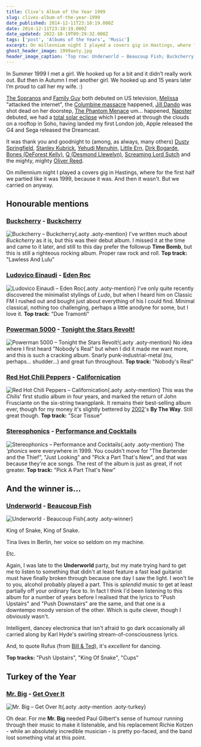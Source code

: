```yaml
---
title: Clive’s Album of the Year 1999
slug: clives-album-of-the-year-1999
date_published: 2014-12-11T23:10:19.000Z
date: 2014-12-11T23:10:19.000Z
date_updated: 2022-10-19T09:29:32.000Z
tags: ['post', 'Albums of the Years', 'Music']
excerpt: On millennium night I played a covers gig in Hastings, where for the first half we partied like it was 1999, because it was. And then it wasn't. But we carried on anyway.
ghost_header_image: 1999aoty.jpg
header_image_caption: 'Top row: Underworld – Beaucoup Fish; Buckcherry – Buckcherry; Ludovico Einaudi – Eden Roc. Bottom row: Powerman 5000 – Tonight the Stars Revolt!; Red Hot Chili Peppers – Californication; Stereophonics – Performance and Cocktails'
---
```


In Summer 1999 I met a girl. We hooked up for a bit and it didn’t really work out. But then in Autumn I met another girl. We hooked up and 15 years later I’m proud to call her my wife. :)

[The Sopranos](http://en.wikipedia.org/wiki/The_Sopranos) and [Family Guy](http://en.wikipedia.org/wiki/Family_Guy) both debuted on US television, [Melissa](http://en.wikipedia.org/wiki/Melissa_worm) "attacked the internet", the [Columbine massacre](http://en.wikipedia.org/wiki/Columbine_High_School_massacre) happened, [Jill Dando](http://en.wikipedia.org/wiki/Jill_Dando) was shot dead on her doorstep, [The Phantom Menace](http://en.wikipedia.org/wiki/Star_Wars_Episode_I:_The_Phantom_Menace) um… happened, [Napster](http://en.wikipedia.org/wiki/Napster) debuted, we had a [total solar eclipse](http://en.wikipedia.org/wiki/Solar_eclipse_of_August_11,_1999) which I peered at through the clouds on a rooftop in Soho, having landed my first London job, Apple released the G4 and Sega released the Dreamcast.

It was thank you and goodnight to (among, as always, many others) [Dusty Springfield](http://en.wikipedia.org/wiki/Dusty_Springfield), [Stanley Kubrick](http://en.wikipedia.org/wiki/Stanley_Kubrick), [Yehudi Menuhin](http://en.wikipedia.org/wiki/Yehudi_Menuhin), [Little Ern](http://en.wikipedia.org/wiki/Ernie_Wise), [Dirk Bogarde](http://en.wikipedia.org/wiki/Dirk_Bogarde), [Bones (DeForest Kelly)](http://en.wikipedia.org/wiki/DeForest_Kelley), [Q (Desmond Llewelyn)](http://en.wikipedia.org/wiki/Desmond_Llewelyn), [Screaming Lord Sutch](http://en.wikipedia.org/wiki/Screaming_Lord_Sutch) and the mighty, mighty [Oliver Reed](http://en.wikipedia.org/wiki/Oliver_Reed).

On millennium night I played a covers gig in Hastings, where for the first half we partied like it was 1999, because it was. And then it wasn't. But we carried on anyway.

## Honourable mentions

### [Buckcherry](http://www.buckcherry.com/) - [Buckcherry](http://www.amazon.co.uk/Buckcherry/dp/B00000IGQU/)

![Buckcherry – Buckcherry](/public/images/2025/02/buckcherry-buckcherry.jpg){.aoty .aoty-mention} I've written much about *Buckcherry* as it is, but this was their debut album. I missed it at the time and came to it later, and still to this day prefer the followup **Time Bomb**, but this is still a righteous rocking album. Proper raw rock and roll. **Top track:** "Lawless And Lulu"

### [Ludovico Einaudi](http://www.ludovicoeinaudi.com/) - [Eden Roc](http://www.amazon.co.uk/Eden-Roc-Einaudi/dp/B001HQTEYO/)

![Ludovico Einaudi – Eden Roc](/public/images/2025/02/einaudi-edenroc.jpg){.aoty .aoty-mention} I've only quite recently discovered the minimalist stylings of *Ludo*, but when I heard him on Classic FM I rushed out and bought just about everything of his I could find. Minimal classical, nothing too challenging, perhaps a little anodyne for some, but I love it. **Top track:** "Due Tramonti"

### [Powerman 5000](http://www.powerman5000.com/) - [Tonight the Stars Revolt!](http://www.amazon.co.uk/Tonight-Stars-Revolt-Powerman-5000/dp/B00000JMXV/)

![Powerman 5000 – Tonight the Stars Revolt!](/public/images/2025/02/pm5k-stars.jpg){.aoty .aoty-mention} No idea where I first heard "Nobody's Real" but when I did it made me want more, and this is such a cracking album. Snarly punk-industrial-metal (nu, perhaps… shudder…) and great fun throughout. **Top track:** "Nobody's Real"

### [Red Hot Chili Peppers](https://redhotchilipeppers.com/) - [Californication](https://www.amazon.co.uk/dp/B00000J7JO)

![Red Hot Chili Peppers – Californication](/public/images/2025/02/rhcp-cali.jpg){.aoty .aoty-mention} This was the *Chilis*' first studio album in four years, and marked the return of John Frusciante on the six-string twangplank. It remains their best-selling album ever, though for my money it's slightly bettered by [2002](/clives-album-of-the-year-2002/)'s **By The Way**. Still great though. **Top track:** "Scar Tissue"

### [Stereophonics](http://www.stereophonics.com/) - [Performance and Cocktails](http://www.amazon.co.uk/Performance-Cocktails-Stereophonics/dp/B00000ILO7/)

![Stereophonics – Performance and Cocktails](/public/images/2025/02/stereophonics-perf-cock.jpg){.aoty .aoty-mention} The *'phonics* were everywhere in 1999. You couldn't move for "The Bartender and the Thief", "Just Looking" and "Pick a Part That's New", and that was because they're ace songs. The rest of the album is just as great, if not greater. **Top track:** "Pick A Part That's New"

## And the winner is…

### [Underworld](http://www.underworldlive.com/) - [Beaucoup Fish](http://www.amazon.co.uk/Beaucoup-Fish-Underworld/dp/B000023Y31/)

![Underworld - Beaucoup Fish](/public/images/2018/03/u.jpg){.aoty .aoty-winner}

King of Snake, King of Snake.

Tina lives in Berlin, her voice so seldom on my machine.

Etc.

Again, I was late to the **Underworld** party, but my mate trying hard to get me to listen to something that didn't at least feature a fast lead guitarist must have finally broken through because one day I saw the light. I won't lie to you, alcohol probably played a part. This is *splendid* music to get at least partially off your ordinary face to. In fact I think I'd been listening to this album for a number of years before I realised that the lyrics to "Push Upstairs" and "Push Downstairs" are the same, and that one is a downtempo moody version of the other. Which is quite clever, though I obviously wasn't.

Intelligent, dancey electronica that isn't afraid to go dark occasionally all carried along by Karl Hyde's swirling stream-of-consciousness lyrics.

And, to quote Rufus (from [Bill & Ted](http://en.wikipedia.org/wiki/Bill_%26_Ted%27s_Excellent_Adventure)), it's *excellent* for dancing.

**Top tracks:** "Push Upstairs", "King Of Snake", "Cups"

## Turkey of the Year

### [Mr. Big](http://www.mrbigsite.com/) - [Get Over It](http://www.amazon.co.uk/Get-Over-Mr-Big/dp/B00002DEPB/)

![Mr. Big – Get Over It](/public/images/2025/02/mrbig-getoverit.jpg){.aoty .aoty-mention .aoty-turkey}

Oh dear. For me **Mr. Big** needed Paul Gilbert's sense of humour running through their music to make it listenable, and his replacement Richie Kotzen - while an absolutely incredible musician - is pretty po-faced, and the band lost something vital at this point.
